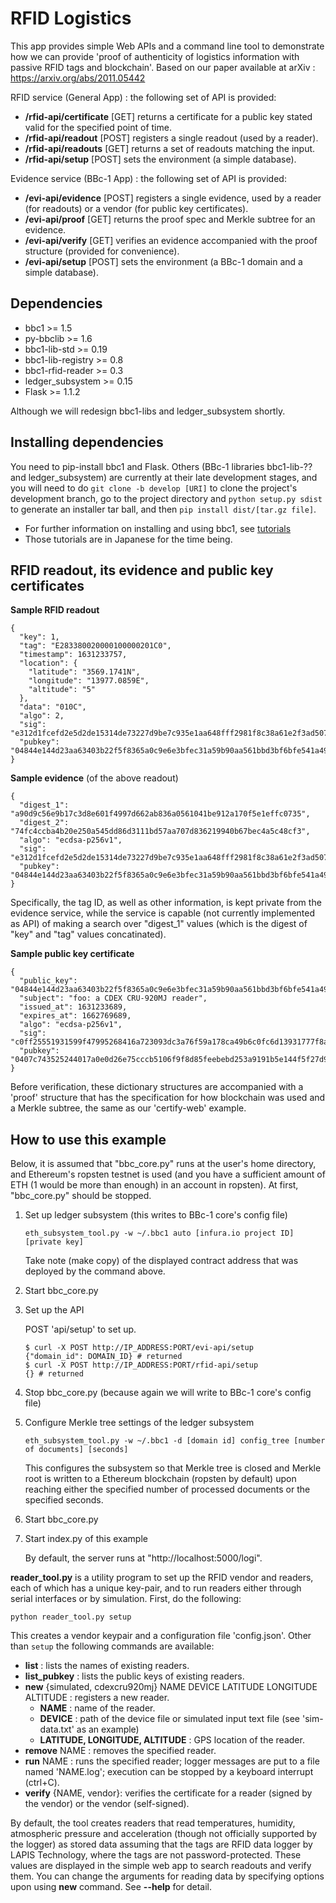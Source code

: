 RFID Logistics
==========
This app provides simple Web APIs and a command line tool to demonstrate how we can provide 'proof of authenticity of logistics information with passive RFID tags and blockchain'. Based on our paper available at arXiv : https://arxiv.org/abs/2011.05442

RFID service (General App) : the following set of API is provided:
* **/rfid-api/certificate** [GET] returns a certificate for a public key stated valid for the specified point of time.
* **/rfid-api/readout** [POST] registers a single readout (used by a reader).
* **/rfid-api/readouts** [GET] returns a set of readouts matching the input.
* **/rfid-api/setup** [POST] sets the environment (a simple database).

Evidence service (BBc-1 App) : the following set of API is provided:
* **/evi-api/evidence** [POST] registers a single evidence, used by a reader (for readouts) or a vendor (for public key certificates).
* **/evi-api/proof** [GET] returns the proof spec and Merkle subtree for an evidence.
* **/evi-api/verify** [GET] verifies an evidence accompanied with the proof structure (provided for convenience).
* **/evi-api/setup** [POST] sets the environment (a BBc-1 domain and a simple database).


## Dependencies
* bbc1 >= 1.5
* py-bbclib >= 1.6
* bbc1-lib-std >= 0.19
* bbc1-lib-registry >= 0.8
* bbc1-rfid-reader >= 0.3
* ledger_subsystem >= 0.15
* Flask >= 1.1.2

Although we will redesign bbc1-libs and ledger_subsystem shortly.

## Installing dependencies
You need to pip-install bbc1 and Flask. Others (BBc-1 libraries bbc1-lib-?? and ledger_subsystem) are currently at their late development stages, and you will need to do `git clone -b develop [URI]`  to clone the project's development branch, go to the project directory and `python setup.py sdist` to generate an installer tar ball, and then `pip install dist/[tar.gz file]`.

* For further information on installing and using bbc1, see [tutorials](https://github.com/beyond-blockchain/bbc1/tree/develop/docs)
* Those tutorials are in Japanese for the time being.

## RFID readout, its evidence and public key certificates
**Sample RFID readout**
```
{
  "key": 1,
  "tag": "E283380020000100000201C0",
  "timestamp": 1631233757,
  "location": {
    "latitude": "3569.1741N",
    "longitude": "13977.0859E",
    "altitude": "5"
  },
  "data": "010C",
  "algo": 2,
  "sig": "e312d1fcefd2e5d2de15314de73227d9be7c935e1aa648fff2981f8c38a61e2f3ad50710eb0c2ffc46e3a998f1f041e41c3797f03be7a9edb34e92ea9c20fd35",
  "pubkey": "04844e144d23aa63403b22f5f8365a0c9e6e3bfec31a59b90aa561bbd3bf6bfe541a49838a52e5957266c275efbf3b030db9ac5f2d31adcecfa9751c260ab03453"
}
```
**Sample evidence** (of the above readout)
```
{
  "digest_1": "a90d9c56e9b17c3d8e601f4997d662ab836a0561041be912a170f5e1effc0735",
  "digest_2": "74fc4ccba4b20e250a545dd86d3111bd57aa707d836219940b67bec4a5c48cf3",
  "algo": "ecdsa-p256v1",
  "sig": "e312d1fcefd2e5d2de15314de73227d9be7c935e1aa648fff2981f8c38a61e2f3ad50710eb0c2ffc46e3a998f1f041e41c3797f03be7a9edb34e92ea9c20fd35",
  "pubkey": "04844e144d23aa63403b22f5f8365a0c9e6e3bfec31a59b90aa561bbd3bf6bfe541a49838a52e5957266c275efbf3b030db9ac5f2d31adcecfa9751c260ab03453"
}
```
Specifically, the tag ID, as well as other information, is kept private from the evidence service, while the service is capable (not currently implemented as API) of making a search over "digest_1" values (which is the digest of "key" and "tag" values concatinated).

**Sample public key certificate**
```
{
  "public_key": "04844e144d23aa63403b22f5f8365a0c9e6e3bfec31a59b90aa561bbd3bf6bfe541a49838a52e5957266c275efbf3b030db9ac5f2d31adcecfa9751c260ab03453",
  "subject": "foo: a CDEX CRU-920MJ reader",
  "issued_at": 1631233689,
  "expires_at": 1662769689,
  "algo": "ecdsa-p256v1",
  "sig": "c0ff25551931599f47995268416a723093dc3a76f59a178ca49b6c0fc6d13931777f8a6a50c4886fc910e1312138a30f0dc74f7c85a62242d7670e59a20e6f26",
  "pubkey": "0407c743525244017a0e0d26e75cccb5106f9f8d85feebebd253a9191b5e144f5f27d914564cef54c729a9ae0f2d4fb11c7d90ac1f4530c6263f4ca6cd17fc9cb1"
}
```

Before verification, these dictionary structures are accompanied with a 'proof' structure that has the specification for how blockchain was used and a Merkle subtree, the same as our 'certify-web' example.

## How to use this example
Below, it is assumed that "bbc_core.py" runs at the user's home directory, and Ethereum's ropsten testnet is used (and you have a sufficient amount of ETH (1 would be more than enough) in an account in ropsten). At first, "bbc_core.py" should be stopped.

1. Set up ledger subsystem (this writes to BBc-1 core's config file)
    ```
    eth_subsystem_tool.py -w ~/.bbc1 auto [infura.io project ID] [private key]
    ```
    Take note (make copy) of the displayed contract address that was deployed by the command above.

2. Start bbc_core.py

3. Set up the API

    POST 'api/setup' to set up.
    ```shell
    $ curl -X POST http://IP_ADDRESS:PORT/evi-api/setup
    {"domain_id": DOMAIN_ID} # returned
    $ curl -X POST http://IP_ADDRESS:PORT/rfid-api/setup
    {} # returned
    ```

4. Stop bbc_core.py (because again we will write to BBc-1 core's config file)

5. Configure Merkle tree settings of the ledger subsystem

    ```
    eth_subsystem_tool.py -w ~/.bbc1 -d [domain id] config_tree [number of documents] [seconds]
    ```
        
    This configures the subsystem so that Merkle tree is closed and Merkle root is written to a Ethereum blockchain (ropsten by default) upon reaching either the specified number of processed documents or the specified seconds.

6. Start bbc_core.py

7. Start index.py of this example

    By default, the server runs at "http://localhost:5000/logi".

**reader_tool.py** is a utility program to set up the RFID vendor and readers, each of which has a unique key-pair, and to run readers either through serial interfaces or by simulation. First, do the following:

```
python reader_tool.py setup
```

This creates a vendor keypair and a configuration file 'config.json'. Other than `setup` the following commands are available:
* **list** : lists the names of existing readers.
* **list_pubkey** : lists the public keys of existing readers.
* **new** {simulated, cdexcru920mj} NAME DEVICE LATITUDE LONGITUDE ALTITUDE : registers a new reader.
  * **NAME** : name of the reader.
  * **DEVICE** : path of the device file or simulated input text file (see 'sim-data.txt' as an example)
  * **LATITUDE, LONGITUDE, ALTITUDE** : GPS location of the reader.
* **remove** NAME : removes the specified reader.
* **run** NAME : runs the specified reader; logger messages are put to a file named 'NAME.log'; execution can be stopped by a keyboard interrupt (ctrl+C).
* **verify** {NAME, vendor}: verifies the certificate for a reader (signed by the vendor) or the vendor (self-signed).

By default, the tool creates readers that read temperatures, humidity, atmospheric pressure and acceleration (though not officially supported by the logger) as stored data assuming that the tags are RFID data logger by LAPIS Technology, where the tags are not password-protected. These values are displayed in the simple web app to search readouts and verify them. You can change the arguments for reading data by specifying options upon using **new** command. See **--help** for detail.
